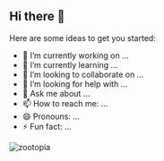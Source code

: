 ## Hi there 👋

Here are some ideas to get you started:

- 🔭 I’m currently working on ...
- 🌱 I’m currently learning ...
- 👯 I’m looking to collaborate on ...
- 🤔 I’m looking for help with ...
- 💬 Ask me about ...
- 📫 How to reach me: ...
- 😄 Pronouns: ...
- ⚡ Fun fact: ...

![zootopia](https://i.pinimg.com/originals/c2/de/6c/c2de6c4fa2bbaa0a6beb5ac9f801ea98.gif)
